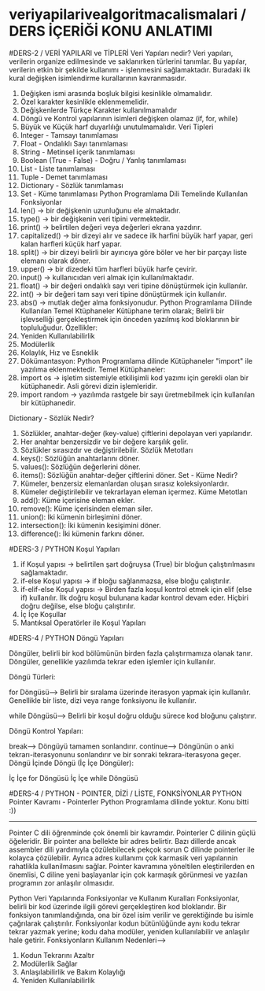 # veriyapilarivealgoritmacalismalari / DERS İÇERİĞİ KONU ANLATIMI 

#DERS-2 /  VERİ YAPILARI ve TİPLERİ
Veri Yapıları nedir? Veri yapıları, verilerin organize edilmesinde ve saklanırken türlerini tanımlar. Bu yapılar, verilerin etkin bir şekilde kullanımı - işlenmesini sağlamaktadır.
Buradaki ilk kural değişken isimlendirme kurallarının kavranmasıdır.
1.	Değişken ismi arasında boşluk bilgisi kesinlikle olmamalıdır.
2.	Özel karakter kesinlikle eklenmemelidir.
3.	Değişkenlerde Türkçe Karakter kullanılmamalıdır
4.	Döngü ve Kontrol yapılarının isimleri değişken olamaz (if, for, while)
5.	Büyük ve Küçük harf duyarlılığı unutulmamalıdır.
Veri Tipleri
1.	Integer - Tamsayı tanımlaması
2.	Float - Ondalıklı Sayı tanımlaması
3.	String - Metinsel içerik tanımlaması
4.	Boolean (True - False) - Doğru / Yanlış tanımlaması
5.	List - Liste tanımlaması
6.	Tuple - Demet tanımlaması
7.	Dictionary - Sözlük tanımlaması
8.	Set - Küme tanımlaması
Python Programlama Dili Temelinde Kullanılan Fonksiyonlar
1.	len() -> bir değişkenin uzunluğunu ele almaktadır.
2.	type() -> bir değişkenin veri tipini vermektedir.
3.	print() -> belirtilen değeri veya değerleri ekrana yazdırır.
4.	capitalized() -> bir dizeyi alır ve sadece ilk harfini büyük harf yapar, geri kalan harfleri küçük harf yapar.
5.	split() -> bir dizeyi belirli bir ayırıcıya göre böler ve her bir parçayı liste elemanı olarak döner.
6.	upper() -> bir dizedeki tüm harfleri büyük harfe çevirir.
7.	input() -> kullanıcıdan veri almak için kullanılmaktadır.
8.	float() -> bir değeri ondalıklı sayı veri tipine dönüştürmek için kullanılır.
9.	int() -> bir değeri tam sayı veri tipine dönüştürmek için kullanılır.
10.	abs() -> mutlak değer alma fonksiyonudur.
Python Programlama Dilinde Kullanılan Temel Ktüphaneler
Kütüphane terim olarak; Belirli bir işlevselliği gerçekleştirmek için önceden yazılmış kod bloklarının bir topluluğudur.
Özellikler:
1.	Yeniden Kullanılabilirlik
2.	Modülerlik
3.	Kolaylık, Hız ve Esneklik
4.	Dökümantasyon:
Python Programlama dilinde Kütüphaneler "import" ile yazılıma eklenmektedir. Temel Kütüphaneler:
1.	import os -> işletim sistemiyle etkilişimli kod yazımı için gerekli olan bir kütüphanedir. Asli görevi dizin işlemleridir.
2.	import random -> yazılımda rastgele bir sayı üretmebilmek için kullanılan bir kütüphanedir.

Dictionary - Sözlük Nedir?
1.	Sözlükler, anahtar-değer (key-value) çiftlerini depolayan veri yapılarıdır.
2.	Her anahtar benzersizdir ve bir değere karşılık gelir.
3.	Sözlükler sırasızdır ve değiştirilebilir.
Sözlük Metotları
1.	keys(): Sözlüğün anahtarlarını döner.
2.	values(): Sözlüğün değerlerini döner.
3.	items(): Sözlüğün anahtar-değer çiftlerini döner.
Set - Küme Nedir?
1.	Kümeler, benzersiz elemanlardan oluşan sırasız koleksiyonlardır.
2.	Kümeler değiştirilebilir ve tekrarlayan eleman içermez.
Küme Metotları
1.	add(): Küme içerisine eleman ekler.
2.	remove(): Küme içerisinden eleman siler.
3.	union(): İki kümenin birleşimini döner.
4.	intersection(): İki kümenin kesişimini döner.
5.	difference(): İki kümenin farkını döner.


#DERS-3 / PYTHON Koşul Yapıları
1.	if Koşul yapısı -> belirtilen şart doğruysa (True) bir bloğun çalıştırılmasını sağlamaktadır.
2.	if-else Koşul yapısı -> if bloğu sağlanmazsa, else bloğu çalıştırılır.
3.	if-elif-else Koşul yapısı -> Birden fazla koşul kontrol etmek için elif (else if) kullanılır. İlk doğru koşul bulunana kadar kontrol devam eder. Hiçbiri doğru değilse, else bloğu çalıştırılır.
4.	İç İçe Koşullar
5.	Mantıksal Operatörler ile Koşul Yapıları

#DERS-4 / PYTHON Döngü Yapıları

Döngüler, belirli bir kod bölümünün birden fazla çalıştırmamıza olanak tanır. Döngüler, genellikle yazılımda tekrar eden işlemler için kullanılır.

Döngü Türleri:

for Döngüsü--> Belirli bir sıralama üzerinde iterasyon yapmak için kullanılır. Genellikle bir liste, dizi veya range fonksiyonu ile kullanılır.

while Döngüsü--> Belirli bir koşul doğru olduğu sürece kod bloğunu çalıştırır.

Döngü Kontrol Yapıları:

break--> Döngüyü tamamen sonlandırır.
continue--> Döngünün o anki tekrarı-iterasyonunu sonlandırır ve bir sonraki tekrara-iterasyona geçer.
Döngü İçinde Döngü (İç İçe Döngüler):

İç İçe for Döngüsü
İç İçe while Döngüsü

#DERS-4 / PYTHON - POINTER, DİZİ / LİSTE, FONKSİYONLAR
PYTHON Pointer Kavramı - Pointerler Python Programlama dilinde yoktur. Konu bitti :))
________________________________________
Pointer C dili öğrenminde çok önemli bir kavramdır. Pointerler C dilinin güçlü öğeleridir. Bir pointer ana bellekte bir adres belirtir. Bazı dillerde ancak assembler dili yardımıyla çözülebilecek pekçok sorun C dilinde pointerler ile kolayca çözülebilir. Ayrıca adres kullanımı çok karmasik veri yapılarınin rahatlikla kullanilmasını sağlar.
Pointer kavramına yöneltilen eleştirilerden en önemlisi, C diline yeni başlayanlar için çok karmaşık görünmesi ve yazılan programın zor anlaşılır olmasıdır.


Python Veri Yapılarında Fonksiyonlar ve Kullanım Kuralları
Fonksiyonlar, belirli bir kod üzerinde ilgili görevi gerçekleştiren kod bloklarıdır.
Bir fonksiyon tanımlandığında, ona bir özel isim verilir ve gerektiğinde bu isimle çağrılarak çalıştırılır.
Fonksiyonlar kodun bütünlüğünde aynı kodu tekrar tekrar yazmak yerine; kodu daha modüler, yeniden kullanılabilir ve anlaşılır hale getirir.
Fonksiyonların Kullanım Nedenleri-->
1.	Kodun Tekrarını Azaltır
2.	Modülerlik Sağlar
3.	Anlaşılabilirlik ve Bakım Kolaylığı
4.	Yeniden Kullanılabilirlik

